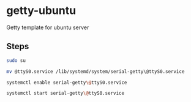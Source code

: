 # getty-ubuntu
Getty template for ubuntu server

## Steps

```bash
sudo su
```

```bash
mv @ttyS0.service /lib/systemd/system/serial-getty\@ttyS0.service
```

```bash
systemctl enable serial-getty\@ttyS0.service
```

```bash
systemctl start serial-getty\@ttyS0.service
```
